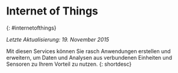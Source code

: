 

# Internet of Things
{: #internetofthings}

*Letzte Aktualisierung: 19. November 2015*

Mit diesen Services können Sie rasch Anwendungen erstellen und erweitern, um
Daten und Analysen aus verbundenen Einheiten und Sensoren zu Ihrem Vorteil zu nutzen.
{: shortdesc}




